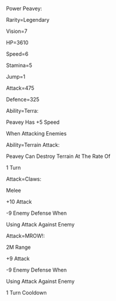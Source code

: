 Power Peavey:

Rarity=Legendary

Vision=7

HP=3610

Speed=6

Stamina=5

Jump=1

Attack=475

Defence=325

Ability=Terra:

Peavey Has +5 Speed

When Attacking Enemies

Ability=Terrain Attack:

Peavey Can Destroy Terrain At The Rate Of

1 Turn

Attack=Claws:

Melee

+10 Attack

-9 Enemy Defense When

Using Attack Against Enemy

Attack=MROW!:

2M Range

+9 Attack

-9 Enemy Defense When

Using Attack Against Enemy

1 Turn Cooldown
